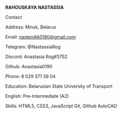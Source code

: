 **RAHOUSKAYA NASTASSIA**

Contact

Address: 
Minsk, Belarus

Email:
nasten4ik0190@gmail.com

Telegram:
@NastassiaRog

Discord:
Anastasia Rog#3752

Github:
Anastasia0190

Phone:
8 029 371 39 04


Education:
Belarusian State University of Transport


English:
Pre-Intermediate (A2)


Skills:
HTML5, CSS3, JavaScript
Git, Github
AutoCAD
